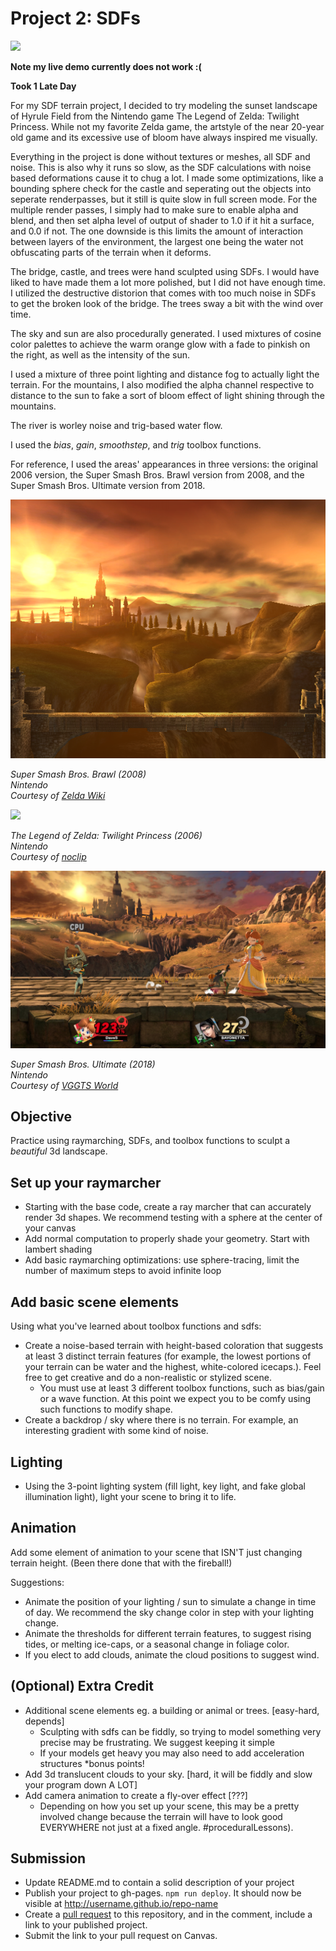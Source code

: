 # Project 2: SDFs

![](img/mybridge4.PNG)

**Note my live demo currently does not work :(**

**Took 1 Late Day**

For my SDF terrain project, I decided to try modeling the sunset landscape of Hyrule Field
from the Nintendo game The Legend of Zelda: Twilight Princess. While not my favorite
Zelda game, the artstyle of the near 20-year old game and its excessive use of bloom
have always inspired me visually.

Everything in the project is done without textures or meshes, all SDF and noise. This is
also why it runs so slow, as the SDF calculations with noise based deformations cause it to
chug a lot. I made some optimizations, like a bounding sphere check for the castle and
seperating out the objects into seperate renderpasses, but it still is quite slow in
full screen mode. For the multiple render passes, I simply had to make sure to enable alpha
and blend, and then set alpha level of output of shader to 1.0 if it hit a surface, and 0.0
if not. The one downside is this limits the amount of interaction between layers of the
environment, the largest one being the water not obfuscating parts of the terrain when it deforms.

The bridge, castle, and trees were hand sculpted using SDFs. I would have liked to have made them
a lot more polished, but I did not have enough time. I utilized the destructive distorion
that comes with too much noise in SDFs to get the broken look of the bridge.
The trees sway a bit with the wind over time. 

The sky and sun are also procedurally generated. I used mixtures of cosine color palettes 
to achieve the warm orange glow with a fade to pinkish on the right, as well as the intensity
of the sun.

I used a mixture of three point lighting and distance fog to actually light the terrain.
For the mountains, I also modified the alpha channel respective to distance to the sun to fake
a sort of bloom effect of light shining through the mountains.

The river is worley noise and trig-based water flow.

I used the *bias*, *gain*, *smoothstep*, and *trig* toolbox functions.

For reference, I used the areas' appearances in three
versions: the original 2006 version, the Super Smash Bros. Brawl version from 2008, and the
Super Smash Bros. Ultimate version from 2018.

![](img/SSBB_Bridge_of_Eldin.png)

*Super Smash Bros. Brawl (2008)* \
*Nintendo*\
*Courtesy of [Zelda Wiki](https://zelda.fandom.com/wiki/Bridge_of_Eldin)*

![](img/tp_noclip.PNG)

*The Legend of Zelda: Twilight Princess (2006)*\
*Nintendo*\
*Courtesy of [noclip](https://noclip.website/)*

![](img/ssbu.jpg)

*Super Smash Bros. Ultimate (2018)*\
*Nintendo*\
*Courtesy of [VGGTS World](https://www.vggts.gdn/where/ssbu/spiritsnaps/Spirit%20info%20-%20Midna2.jpg)*


## Objective

Practice using raymarching, SDFs, and toolbox functions to sculpt a *beautiful* 3d landscape. 

## Set up your raymarcher

* Starting with the base code, create a ray marcher that can accurately render 3d shapes. We recommend testing with a sphere at the center of your canvas
* Add normal computation to properly shade your geometry. Start with lambert shading
* Add basic raymarching optimizations: use sphere-tracing, limit the number of maximum steps to avoid infinite loop

## Add basic scene elements

Using what you've learned about toolbox functions and sdfs:
* Create a noise-based terrain with height-based coloration that suggests at least 3 distinct terrain features (for example, the lowest portions of your terrain can be water and the highest, white-colored icecaps.). Feel free to get creative and do a non-realistic or stylized scene.
    * You must use at least 3 different toolbox functions, such as bias/gain or a wave function. At this point we expect you to be comfy using such functions to modify shape.
* Create a backdrop / sky where there is no terrain. For example, an interesting gradient with some kind of noise.

## Lighting

* Using the 3-point lighting system (fill light, key light, and fake global illumination light), light your scene to bring it to life.

## Animation
Add some element of animation to your scene that ISN'T just changing terrain height. (Been there done that with the fireball!)

Suggestions:
* Animate the position of your lighting / sun to simulate a change in time of day. We recommend the sky change color in step with your lighting change.
* Animate the thresholds for different terrain features, to suggest rising tides, or melting ice-caps, or a seasonal change in foliage color. 
* If you elect to add clouds, animate the cloud positions to suggest wind.

## (Optional) Extra Credit

* Additional scene elements eg. a building or animal or trees. [easy-hard, depends]
   * Sculpting with sdfs can be fiddly, so trying to model something very precise may be frustrating. We suggest keeping it simple
   * If your models get heavy you may also need to add acceleration structures *bonus points!
* Add 3d translucent clouds to your sky. [hard, it will be fiddly and slow your program down A LOT]
* Add camera animation to create a fly-over effect [???]
   * Depending on how you set up your scene, this may be a pretty involved change because the terrain will have to look good EVERYWHERE not just at a fixed angle. #proceduralLessons).

## Submission

- Update README.md to contain a solid description of your project
- Publish your project to gh-pages. `npm run deploy`. It should now be visible at http://username.github.io/repo-name
- Create a [pull request](https://help.github.com/articles/creating-a-pull-request/) to this repository, and in the comment, include a link to your published project.
- Submit the link to your pull request on Canvas.

